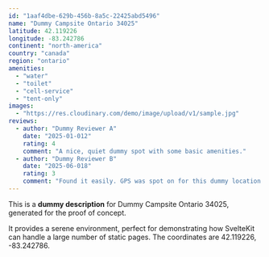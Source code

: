 ```yaml
---
id: "1aaf4dbe-629b-456b-8a5c-22425abd5496"
name: "Dummy Campsite Ontario 34025"
latitude: 42.119226
longitude: -83.242786
continent: "north-america"
country: "canada"
region: "ontario"
amenities:
  - "water"
  - "toilet"
  - "cell-service"
  - "tent-only"
images:
  - "https://res.cloudinary.com/demo/image/upload/v1/sample.jpg"
reviews:
  - author: "Dummy Reviewer A"
    date: "2025-01-012"
    rating: 4
    comment: "A nice, quiet dummy spot with some basic amenities."
  - author: "Dummy Reviewer B"
    date: "2025-06-018"
    rating: 3
    comment: "Found it easily. GPS was spot on for this dummy location."
---
```


This is a **dummy description** for Dummy Campsite Ontario 34025, generated for the proof of concept.

It provides a serene environment, perfect for demonstrating how SvelteKit can handle a large number of static pages. The coordinates are 42.119226, -83.242786.
